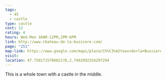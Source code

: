 ```yaml
---
tags:
  - 4S
  - castle
type: castle
cost: 12
rating: 4
hours: Wed-Mon 10AM-12PM,2PM-6PM
link: http://www.chateau-de-la-bussiere.com/
page: "251"
map-link: https://www.google.com/maps/place/Ch%C3%A2teau+de+la+Bussiere/@47.737165,2.6701142,13z/data=!4m15!1m8!3m7!1s0x47ef8ad135138625:0x40dc8d70537e290!2s45230+La+Bussi%C3%A8re,+France!3b1!8m2!3d47.745514!4d2.749521!16s%2Fm%2F03nwgdw!3m5!1s0x47ef8adc4424f06b:0xad91e2e5de6b95dc!8m2!3d47.7477826!4d2.7485472!16s%2Fg%2F1tj88s33?entry=ttu&g_ep=EgoyMDI0MDkxMS4wIKXMDSoASAFQAw%3D%3D
visit: 
location: 47.750171578662176,2.7492992324297294
---
```

This is a whole town with a castle in the middle.
